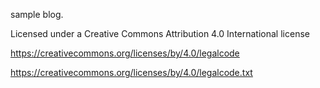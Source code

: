 
sample blog.

Licensed under a Creative Commons Attribution 4.0 International license

<https://creativecommons.org/licenses/by/4.0/legalcode>

<https://creativecommons.org/licenses/by/4.0/legalcode.txt>

